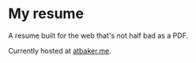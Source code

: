# My resume

A resume built for the web that's not half bad as a PDF.

Currently hosted at [atbaker.me](https://atbaker.me).

